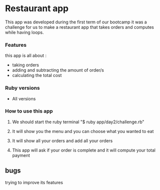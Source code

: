 # Restaurant app
This app was developed during the first term of our bootcamp it was a challenge for us to make a restaurant app that takes orders and computes while having loops.

### Features
 this app is all about :
  - taking orders
  - adding and subtracting the amount of order/s
  - calculating the total cost

### Ruby versions
- All versions

### How to use this app
1. We should start the ruby terminal
"$ ruby app/day2/challenge.rb"

2. It will show you the menu and you can choose what you wanted to eat

3. It will show all your orders and add all your orders

4. This app will ask if your order is complete and it will compute your total payment

## bugs
trying to improve its features
